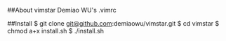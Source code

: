 ##About vimstar
    Demiao WU's .vimrc

##Install
    $ git clone git@github.com:demiaowu/vimstar.git
    $ cd vimstar
    $ chmod a+x install.sh
    $ ./install.sh
